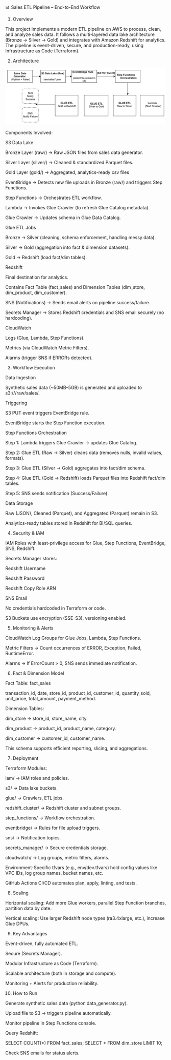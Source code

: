 📊 Sales ETL Pipeline – End-to-End Workflow
1. Overview

This project implements a modern ETL pipeline on AWS to process, clean, and analyze sales data. It follows a multi-layered data lake architecture (Bronze → Silver → Gold) and integrates with Amazon Redshift for analytics. The pipeline is event-driven, secure, and production-ready, using Infrastructure as Code (Terraform).

2. Architecture

![alt text](image.png)

Components Involved:

S3 Data Lake

Bronze Layer (raw/) → Raw JSON files from sales data generator.

Silver Layer (silver/) → Cleaned & standardized Parquet files.

Gold Layer (gold/) → Aggregated, analytics-ready csv files

EventBridge → Detects new file uploads in Bronze (raw/) and triggers Step Functions.

Step Functions → Orchestrates ETL workflow.

Lambda → Invokes Glue Crawler (to refresh Glue Catalog metadata).

Glue Crawler → Updates schema in Glue Data Catalog.

Glue ETL Jobs

Bronze → Silver (cleaning, schema enforcement, handling messy data).

Silver → Gold (aggregation into fact & dimension datasets).

Gold → Redshift (load fact/dim tables).

Redshift

Final destination for analytics.

Contains Fact Table (fact_sales) and Dimension Tables (dim_store, dim_product, dim_customer).

SNS (Notifications) → Sends email alerts on pipeline success/failure.

Secrets Manager → Stores Redshift credentials and SNS email securely (no hardcoding).

CloudWatch

Logs (Glue, Lambda, Step Functions).

Metrics (via CloudWatch Metric Filters).

Alarms (trigger SNS if ERRORs detected).

3. Workflow Execution

Data Ingestion

Synthetic sales data (~50MB–5GB) is generated and uploaded to s3://<bucket>/raw/sales/.

Triggering

S3 PUT event triggers EventBridge rule.

EventBridge starts the Step Function execution.

Step Functions Orchestration

Step 1: Lambda triggers Glue Crawler → updates Glue Catalog.

Step 2: Glue ETL (Raw → Silver) cleans data (removes nulls, invalid values, formats).

Step 3: Glue ETL (Silver → Gold) aggregates into fact/dim schema.

Step 4: Glue ETL (Gold → Redshift) loads Parquet files into Redshift fact/dim tables.

Step 5: SNS sends notification (Success/Failure).

Data Storage

Raw (JSON), Cleaned (Parquet), and Aggregated (Parquet) remain in S3.

Analytics-ready tables stored in Redshift for BI/SQL queries.

4. Security & IAM

IAM Roles with least-privilege access for Glue, Step Functions, EventBridge, SNS, Redshift.

Secrets Manager stores:

Redshift Username

Redshift Password

Redshift Copy Role ARN

SNS Email

No credentials hardcoded in Terraform or code.

S3 Buckets use encryption (SSE-S3), versioning enabled.

5. Monitoring & Alerts

CloudWatch Log Groups for Glue Jobs, Lambda, Step Functions.

Metric Filters → Count occurrences of ERROR, Exception, Failed, RuntimeError.

Alarms → If ErrorCount > 0, SNS sends immediate notification.

6. Fact & Dimension Model

Fact Table: fact_sales

transaction_id, date, store_id, product_id, customer_id, quantity_sold, unit_price, total_amount, payment_method.

Dimension Tables:

dim_store → store_id, store_name, city.

dim_product → product_id, product_name, category.

dim_customer → customer_id, customer_name.

This schema supports efficient reporting, slicing, and aggregations.

7. Deployment

Terraform Modules:

iam/ → IAM roles and policies.

s3/ → Data lake buckets.

glue/ → Crawlers, ETL jobs.

redshift_cluster/ → Redshift cluster and subnet groups.

step_functions/ → Workflow orchestration.

eventbridge/ → Rules for file upload triggers.

sns/ → Notification topics.

secrets_manager/ → Secure credentials storage.

cloudwatch/ → Log groups, metric filters, alarms.

Environment-Specific tfvars (e.g., env/dev.tfvars) hold config values like VPC IDs, log group names, bucket names, etc.

GitHub Actions CI/CD automates plan, apply, linting, and tests.

8. Scaling

Horizontal scaling: Add more Glue workers, parallel Step Function branches, partition data by date.

Vertical scaling: Use larger Redshift node types (ra3.4xlarge, etc.), increase Glue DPUs.

9. Key Advantages

Event-driven, fully automated ETL.

Secure (Secrets Manager).

Modular Infrastructure as Code (Terraform).

Scalable architecture (both in storage and compute).

Monitoring + Alerts for production reliability.

10. How to Run

Generate synthetic sales data (python data_generator.py).

Upload file to S3 → triggers pipeline automatically.

Monitor pipeline in Step Functions console.

Query Redshift:

SELECT COUNT(*) FROM fact_sales;
SELECT * FROM dim_store LIMIT 10;


Check SNS emails for status alerts.